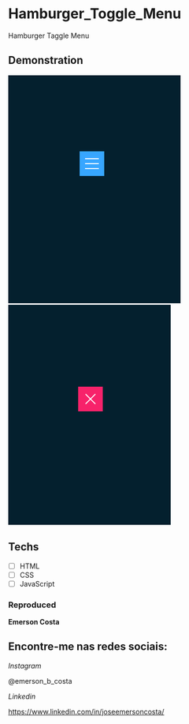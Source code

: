 # Hamburger_Toggle_Menu
 Hamburger Taggle Menu

## Demonstration

<img src="./img/result.png" alt="Exemplo">
<img src="./img/result1.png" alt="Exemplo">

## Techs

* [ ] HTML
* [ ] CSS
* [ ] JavaScript

### Reproduced

**Emerson Costa**

## Encontre-me nas redes sociais: 

*Instagram*

@emerson_b_costa

*Linkedin*

https://www.linkedin.com/in/joseemersoncosta/
